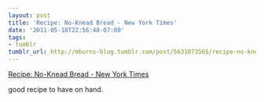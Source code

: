 ```yaml
---
layout: post
title: 'Recipe: No-Knead Bread - New York Times'
date: '2011-05-18T22:56:48-07:00'
tags:
- tumblr
tumblr_url: http://mburns-blog.tumblr.com/post/5631073565/recipe-no-knead-bread-new-york-times
---
```

<a href="http://www.nytimes.com/2006/11/08/dining/081mrex.html">Recipe: No-Knead Bread - New York Times</a>

good recipe to have on hand.


